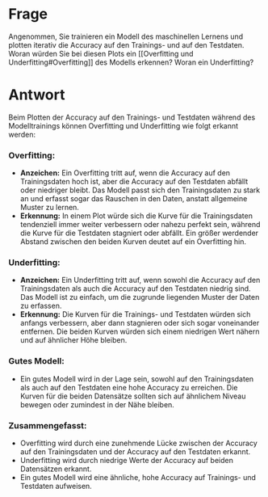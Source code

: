 # Frage
Angenommen, Sie trainieren ein Modell des maschinellen Lernens und plotten iterativ die Accuracy auf den Trainings- und auf den Testdaten. Woran würden Sie bei diesen Plots ein [[Overfitting und Underfitting#Overfitting]] des Modells erkennen? Woran ein Underfitting?

# Antwort
Beim Plotten der Accuracy auf den Trainings- und Testdaten während des Modelltrainings können Overfitting und Underfitting wie folgt erkannt werden:

### Overfitting:

- **Anzeichen:** Ein Overfitting tritt auf, wenn die Accuracy auf den Trainingsdaten hoch ist, aber die Accuracy auf den Testdaten abfällt oder niedriger bleibt. Das Modell passt sich den Trainingsdaten zu stark an und erfasst sogar das Rauschen in den Daten, anstatt allgemeine Muster zu lernen.
- **Erkennung:** In einem Plot würde sich die Kurve für die Trainingsdaten tendenziell immer weiter verbessern oder nahezu perfekt sein, während die Kurve für die Testdaten stagniert oder abfällt. Ein größer werdender Abstand zwischen den beiden Kurven deutet auf ein Overfitting hin.

### Underfitting:

- **Anzeichen:** Ein Underfitting tritt auf, wenn sowohl die Accuracy auf den Trainingsdaten als auch die Accuracy auf den Testdaten niedrig sind. Das Modell ist zu einfach, um die zugrunde liegenden Muster der Daten zu erfassen.
- **Erkennung:** Die Kurven für die Trainings- und Testdaten würden sich anfangs verbessern, aber dann stagnieren oder sich sogar voneinander entfernen. Die beiden Kurven würden sich einem niedrigen Wert nähern und auf ähnlicher Höhe bleiben.

### Gutes Modell:

- Ein gutes Modell wird in der Lage sein, sowohl auf den Trainingsdaten als auch auf den Testdaten eine hohe Accuracy zu erreichen. Die Kurven für die beiden Datensätze sollten sich auf ähnlichem Niveau bewegen oder zumindest in der Nähe bleiben.

### Zusammengefasst:

- Overfitting wird durch eine zunehmende Lücke zwischen der Accuracy auf den Trainingsdaten und der Accuracy auf den Testdaten erkannt.
- Underfitting wird durch niedrige Werte der Accuracy auf beiden Datensätzen erkannt.
- Ein gutes Modell wird eine ähnliche, hohe Accuracy auf Trainings- und Testdaten aufweisen.